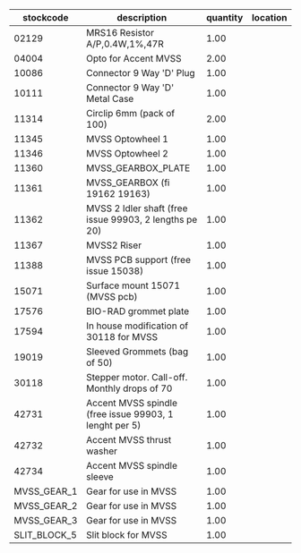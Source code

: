|stockcode|description|quantity|location|
|---------|-----------|--------|--------|
|02129|MRS16 Resistor A/P,0.4W,1%,47R|1.00||
|04004|Opto for Accent MVSS|2.00||
|10086|Connector 9 Way 'D' Plug|1.00||
|10111|Connector 9 Way 'D' Metal Case|1.00||
|11314|Circlip 6mm (pack of 100)|2.00||
|11345|MVSS Optowheel 1|1.00||
|11346|MVSS Optowheel 2|1.00||
|11360|MVSS_GEARBOX_PLATE|1.00||
|11361|MVSS_GEARBOX (fi 19162 19163)|1.00||
|11362|MVSS 2 Idler shaft  (free issue 99903, 2 lengths pe 20)|1.00||
|11367|MVSS2 Riser|1.00||
|11388|MVSS PCB support (free issue 15038)|1.00| |
|15071|Surface mount 15071 (MVSS pcb)|1.00||
|17576|BIO-RAD grommet plate|1.00||
|17594|In house modification of 30118 for MVSS|1.00||
|19019|Sleeved Grommets (bag of 50)|1.00||
|30118|Stepper motor.  Call-off.  Monthly drops of 70|1.00||
|42731|Accent MVSS spindle (free issue 99903, 1 lenght per 5)|1.00||
|42732|Accent MVSS thrust washer|1.00||
|42734|Accent MVSS spindle sleeve|1.00||
|MVSS_GEAR_1|Gear for use in MVSS|1.00||
|MVSS_GEAR_2|Gear for use in MVSS|1.00||
|MVSS_GEAR_3|Gear for use in MVSS|1.00||
|SLIT_BLOCK_5|Slit block for MVSS|1.00||
